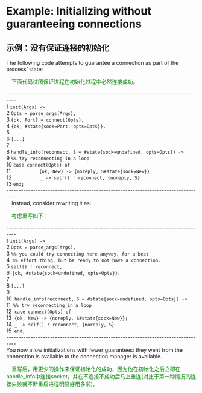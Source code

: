 #  Example: Initializing without guaranteeing connections
## 示例：没有保证连接的初始化
The following code attempts to guarantee a connection as part of the process’ state:
<p></p> <font color="green">

&emsp;下面代码试图保证进程在初始化过程中必然连接成功。
</font> <p></p>

----------------------------------------------------------------------------------<br>
1 `init(Args) ->`<br>
2 `Opts = parse_args(Args),`<br>
3 `{ok, Port} = connect(Opts),`<br>
4 `{ok, #state{sock=Port, opts=Opts}}.`<br>
5 <br>
6 `[...]`<br>
7<br>
8 `handle_info(reconnect, S = #state{sock=undefined, opts=Opts}) ->`<br>
9 `%% try reconnecting in a loop`<br>
10 `case connect(Opts) of`<br>
11 `          {ok, New} -> {noreply, S#state{sock=New}};`<br>
12 `          _ -> self() ! reconnect, {noreply, S}`<br>
13 `end;`<br>
----------------------------------------------------------------------------------<br>
&emsp;Instead, consider rewriting it as:
<p></p> <font color="green">
&emsp;考虑重写如下：
</font> <p></p>

----------------------------------------------------------------------------------<br>
1 `init(Args) ->`<br>
2 `Opts = parse_args(Args),`<br>
3 `%% you could try connecting here anyway, for a best`<br>
4` %% effort thing, but be ready to not have a connection.`<br>
5 `self() ! reconnect,`<br>
6` {ok, #state{sock=undefined, opts=Opts}}.`<br>
7  <br>
8 `[...]`<br>
9 <br>
10` handle_info(reconnect, S = #state{sock=undefined, opts=Opts}) ->`<br>
11` %% try reconnecting in a loop`<br>
12` case connect(Opts) of`<br>
13` {ok, New} -> {noreply, S#state{sock=New}};`<br>
14` _ -> self() ! reconnect, {noreply, S}`<br>
15` end;`<br>
----------------------------------------------------------------------------------<br>
You now allow initializations with fewer guarantees: they went from the connection is available to the connection manager is available.
<p></p> <font color="green">

&emsp;重写后，用更少的操作来保证初始化的成功，因为他在初始化之后立即在handle_info中连接socket，并在不连接不成功后马上重连(对比于第一种情况的连接失败就不断重启进程明显好用多啦)。
</font> <p></p>

